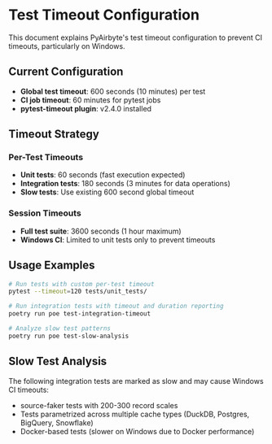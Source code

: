 # Test Timeout Configuration

This document explains PyAirbyte's test timeout configuration to prevent CI timeouts, particularly on Windows.

## Current Configuration

- **Global test timeout**: 600 seconds (10 minutes) per test
- **CI job timeout**: 60 minutes for pytest jobs
- **pytest-timeout plugin**: v2.4.0 installed

## Timeout Strategy

### Per-Test Timeouts
- **Unit tests**: 60 seconds (fast execution expected)
- **Integration tests**: 180 seconds (3 minutes for data operations)
- **Slow tests**: Use existing 600 second global timeout

### Session Timeouts
- **Full test suite**: 3600 seconds (1 hour maximum)
- **Windows CI**: Limited to unit tests only to prevent timeouts

## Usage Examples

```bash
# Run tests with custom per-test timeout
pytest --timeout=120 tests/unit_tests/

# Run integration tests with timeout and duration reporting
poetry run poe test-integration-timeout

# Analyze slow test patterns
poetry run poe test-slow-analysis
```

## Slow Test Analysis

The following integration tests are marked as slow and may cause Windows CI timeouts:
- source-faker tests with 200-300 record scales
- Tests parametrized across multiple cache types (DuckDB, Postgres, BigQuery, Snowflake)
- Docker-based tests (slower on Windows due to Docker performance)
